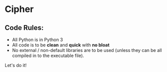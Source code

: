 # Cipher

## Code Rules:

* All Python is in Python 3
* All code is to be __clean__ and __quick__ with __no bloat__
* No external / non-default libraries are to be used (unless they can be all compiled in to the executable file).

Let's do it!